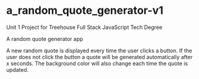 # a_random_quote_generator-v1
 
Unit 1 Project for Treehouse Full Stack JavaScript Tech Degree

A random quote generator app

A new random quote is displayed every time the user clicks a button.
If the user does not click the button a quote will be generated automatically after x seconds.
The background color will also change each time the quote is updated.